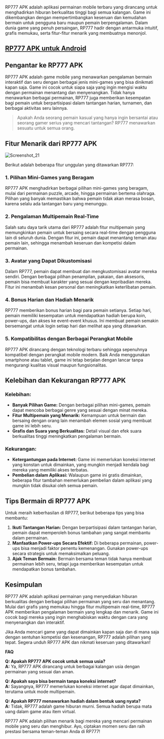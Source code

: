 RP777 APK adalah aplikasi permainan mobile terbaru yang dirancang untuk menghadirkan hiburan berkualitas tinggi bagi semua kalangan. Game ini dikembangkan dengan mempertimbangkan keseruan dan kemudahan bermain untuk pengguna baru maupun pemain berpengalaman. Dalam dunia game yang penuh persaingan, RP777 hadir dengan antarmuka intuitif, grafis memukau, serta fitur-fitur menarik yang membuatnya menonjol.

## [RP777 APK untuk Android](https://apktodo.net/rp777-slot/)

## **Pengantar ke RP777 APK**

RP777 APK adalah game mobile yang menawarkan pengalaman bermain interaktif dan seru dengan berbagai jenis mini-games yang bisa dinikmati kapan saja. Game ini cocok untuk siapa saja yang ingin mengisi waktu dengan permainan menantang dan menyenangkan. Tidak hanya menawarkan berbagai permainan, RP777 juga memberikan kesempatan bagi pemain untuk berpartisipasi dalam tantangan harian, turnamen, dan berbagai aktivitas seru lainnya.

> Apakah Anda seorang pemain kasual yang hanya ingin bersantai atau seorang gamer serius yang mencari tantangan? RP777 menawarkan sesuatu untuk semua orang.

## **Fitur Menarik dari RP777 APK**

![Screenshot_21](https://github.com/user-attachments/assets/9a36247f-dea5-4073-8516-0a3452de7a18)

Berikut adalah beberapa fitur unggulan yang ditawarkan RP777:

### 1. **Pilihan Mini-Games yang Beragam**
RP777 APK menghadirkan berbagai pilihan mini-games yang beragam, mulai dari permainan puzzle, arcade, hingga permainan bertema olahraga. Pilihan yang banyak memastikan bahwa pemain tidak akan merasa bosan, karena selalu ada tantangan baru yang menunggu.

### 2. **Pengalaman Multipemain Real-Time**
Salah satu daya tarik utama dari RP777 adalah fitur multipemain yang memungkinkan pemain untuk bersaing secara real-time dengan pengguna lain di seluruh dunia. Dengan fitur ini, pemain dapat menantang teman atau pemain lain, sehingga menambah keseruan dan kompetisi dalam permainan.

### 3. **Avatar yang Dapat Dikustomisasi**
Dalam RP777, pemain dapat membuat dan mengkustomisasi avatar mereka sendiri. Dengan berbagai pilihan penampilan, pakaian, dan aksesoris, pemain bisa membuat karakter yang sesuai dengan kepribadian mereka. Fitur ini menambah kesan personal dan meningkatkan keterlibatan pemain.

### 4. **Bonus Harian dan Hadiah Menarik**
RP777 memberikan bonus harian bagi para pemain setianya. Setiap hari, pemain memiliki kesempatan untuk mendapatkan hadiah berupa koin, power-ups, dan akses ke event-event khusus. Ini membuat pemain semakin bersemangat untuk login setiap hari dan melihat apa yang ditawarkan.

### 5. **Kompatibilitas dengan Berbagai Perangkat Mobile**
RP777 APK dirancang dengan teknologi terbaru sehingga sepenuhnya kompatibel dengan perangkat mobile modern. Baik Anda menggunakan smartphone atau tablet, game ini tetap berjalan dengan lancar tanpa mengurangi kualitas visual maupun fungsionalitas.

## **Kelebihan dan Kekurangan RP777 APK**

### **Kelebihan:**
- **Banyak Pilihan Game:** Dengan berbagai pilihan mini-games, pemain dapat mencoba berbagai genre yang sesuai dengan minat mereka.
- **Fitur Multipemain yang Menarik:** Kemampuan untuk bermain dan bersaing dengan orang lain menambah elemen sosial yang membuat game ini lebih seru.
- **Grafis dan Suara yang Berkualitas:** Detail visual dan efek suara berkualitas tinggi meningkatkan pengalaman bermain.

### **Kekurangan:**
- **Ketergantungan pada Internet:** Game ini memerlukan koneksi internet yang konstan untuk dimainkan, yang mungkin menjadi kendala bagi mereka yang memiliki akses terbatas.
- **Pembelian dalam Aplikasi:** Walaupun game ini gratis dimainkan, beberapa fitur tambahan memerlukan pembelian dalam aplikasi yang mungkin tidak disukai oleh semua pemain.

## **Tips Bermain di RP777 APK**

Untuk meraih keberhasilan di RP777, berikut beberapa tips yang bisa membantu:

1. **Ikuti Tantangan Harian:** Dengan berpartisipasi dalam tantangan harian, pemain dapat memperoleh bonus tambahan yang sangat membantu dalam permainan.
2. **Manfaatkan Power-ups Secara Efektif:** Di beberapa permainan, power-ups bisa menjadi faktor penentu kemenangan. Gunakan power-ups secara strategis untuk memaksimalkan peluang.
3. **Ajak Teman Bermain:** Bermain bersama teman tidak hanya membuat permainan lebih seru, tetapi juga memberikan kesempatan untuk mendapatkan bonus tambahan.

## **Kesimpulan**

RP777 APK adalah aplikasi permainan yang menyediakan hiburan berkualitas dengan berbagai pilihan permainan yang seru dan menantang. Mulai dari grafis yang memukau hingga fitur multipemain real-time, RP777 APK memberikan pengalaman bermain yang lengkap dan menarik. Game ini cocok bagi mereka yang ingin menghabiskan waktu dengan cara yang menyenangkan dan interaktif.

Jika Anda mencari game yang dapat dimainkan kapan saja dan di mana saja dengan sentuhan kompetisi dan kesenangan, RP777 adalah pilihan yang tepat. Segera unduh RP777 APK dan nikmati keseruan yang ditawarkan!

**FAQ**

**Q: Apakah RP777 APK cocok untuk semua usia?**  
**A:** Ya, RP777 APK dirancang untuk berbagai kalangan usia dengan permainan yang sesuai dan aman.

**Q: Apakah saya bisa bermain tanpa koneksi internet?**  
**A:** Sayangnya, RP777 memerlukan koneksi internet agar dapat dimainkan, terutama untuk mode multipemain.

**Q: Apakah RP777 menawarkan hadiah dalam bentuk uang nyata?**  
**A:** Tidak, RP777 adalah game hiburan murni. Semua hadiah berupa mata uang dalam game atau item virtual.

RP777 APK adalah pilihan menarik bagi mereka yang mencari permainan mobile yang seru dan menghibur. Ayo, ciptakan momen seru dan raih prestasi bersama teman-teman Anda di RP777!
